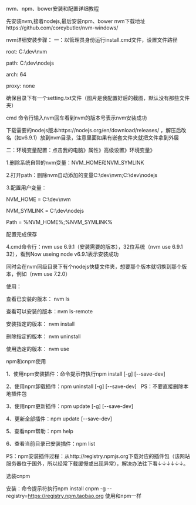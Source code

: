 nvm、npm、bower安装和配置详细教程

先安装nvm,接着nodejs,最后安装npm、bower
nvm下载地址https://github.com/coreybutler/nvm-windows/

nvm详细安装步骤：
一：以管理员身份运行install.cmd文件，设置文件路径

root: C:\dev\nvm

path: C:\dev\nodejs

arch: 64

proxy: none

确保目录下有一个setting.txt文件（图片是我配置好后的截图，默认没有那些文件夹）

cmd 命令行输入nvm回车看到nvm的版本号表示nvm安装成功

 下载需要的nodejs版本https://nodejs.org/en/download/releases/
 ，解压后改名（如v6.9.1）放到nvm目录，注意里面如果有嵌套文件夹就把文件拿到外层

二：环境变量配置：点击我的电脑》属性》高级设置》环境变量》

1.删除系统自带的nvm变量：NVM_HOME和NVM_SYMLINK

2.打开path：删除nvm自动添加的变量C:\dev\nvm;C:\dev\nodejs

3.配置用户变量：

NVM_HOME = C:\dev\nvm

NVM_SYMLINK = C:\dev\nodejs

Path = %NVM_HOME%;%NVM_SYMLINK%

配置完成保存

4.cmd命令行：nvm use 6.9.1（安装需要的版本），32位系统（nvm use 6.9.1 32），看到Now useing node v6.9.1表示安装成功

同时会在nvm同级目录下有个nodejs快捷文件夹，想要那个版本就切换到那个版本，例如（nvm use 7.2.0）

使用：

查看已安装的版本： nvm ls

查看可以安装的版本：nvm ls-remote

安装指定的版本： nvm install <version>

删除指定的版本： nvm uninstall <version>

使用选定的版本： nvm use <version>


npm和cnpm使用

1、使用npm安装插件：命令提示符执行npm install <name> [-g] [--save-dev] 

2、使用npm卸载插件：npm uninstall <name> [-g] [--save-dev]   PS：不要直接删除本地插件包 

3、使用npm更新插件：npm update <name> [-g] [--save-dev] 

4、更新全部插件：npm update [--save-dev] 

5、查看npm帮助：npm help 

6、查看当前目录已安装插件：npm list

PS：npm安装插件过程：从http://registry.npmjs.org下载对应的插件包（该网站服务器位于国外，所以经常下载缓慢或出现异常），解决办法往下看↓↓↓↓↓↓。

选装cnpm

安装：命令提示符执行npm install cnpm -g --registry=https://registry.npm.taobao.org
使用和npm一样

